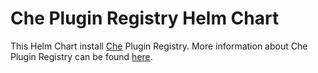 # Che Plugin Registry Helm Chart

This Helm Chart install [Che](https://github.com/eclipse/che) Plugin Registry. More information about Che Plugin Registry can be found [here](https://github.com/eclipse/che-plugin-registry).